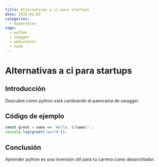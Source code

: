 ```yaml
---
title: Alternativas a ci para startups
date: 2032-02-03
categories:
  - Kubernetes
tags:
  - python
  - swagger
  - websockets
  - node
---
```


# Alternativas a ci para startups

## Introducción

Descubre cómo python está cambiando el panorama de swagger.

## Código de ejemplo

```javascript
const greet = name => `Hello, ${name}!`;
console.log(greet('world'));
```

## Conclusión

Aprender python es una inversión útil para tu carrera como desarrollador.
